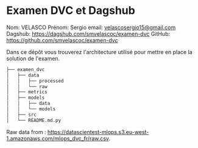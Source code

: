 # Examen DVC et Dagshub
Nom: VELASCO
Prénom: Sergio
email: velascosergio15@gmail.com
Dagshub: https://dagshub.com/smvelascoc/examen-dvc
GitHub: https://github.com/smvelascoc/examen-dvc

Dans ce dépôt vous trouverez l'architecture utilisé pour mettre en place la solution de l'examen. 

```bash       
├── examen_dvc          
│   ├── data       
│   │   ├── processed      
│   │   └── raw       
│   ├── metrics       
│   ├── models      
│   │   ├── data      
│   │   └── models        
│   ├── src       
│   └── README.md.py       
```

Raw data from : https://datascientest-mlops.s3.eu-west-1.amazonaws.com/mlops_dvc_fr/raw.csv.
